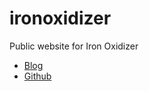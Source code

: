 # ironoxidizer
Public website for Iron Oxidizer

- [Blog](blog)
- [Github](https://github.com/IronOxidizer)

